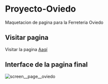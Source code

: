 # Proyecto-Oviedo
Maquetacion de pagina para la Ferreteria Oviedo 

## Visitar pagina

Visitar la pagina [Aaqí](https://proyecto-oviedo.vercel.app/)

## Interface de la pagina final

![screen__page__oviedo](https://user-images.githubusercontent.com/71775908/136846392-9f4e2402-8bd0-495d-9e39-5b557f155524.png)

